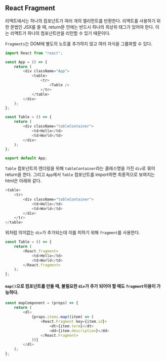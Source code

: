 ## React Fragment

리액트에서는 하나의 컴포넌트가 여러 개의 엘리먼트를 반환한다. 리액트를 사용하기 위한 문법인 JSX를 쓸 때, return문 안에는 반드시 하나의 최상위 태그가 있어야 한다. 이는 리액트가 하나의 컴포넌트만을 리턴할 수 있기 때문이다.

`Fragments`는 DOM에 별도의 노트를 추가하지 않고 여러 자식을 그룹화할 수 있다.

```javascript
import React from "react";

const App = () => {
    return (
        <div className="App">
            <table>
                <tr>
                    <Table />
                </tr>
            </table>
        </div>
    );
};

const Table = () => {
    return (
        <div className="tableContainer">
            <td>Hello</td>
            <td>World</td>
        </div>
    );
};

export default App;
```

`Table` 컴포넌트의 렌더링을 위해 `tableContainer`라는 클래스명을 가진 `div`로 묶어 return을 한다. 그리고 `App`에서 `Table` 컴포넌트를 import하면 최종적으로 보여지는 html은 아래와 같다.

```javascript
<table>
    <tr>
        <div className="tableContainer">
            <td>Hello</td>
            <td>World</td>
        </div>
    </tr>
</table>
```

위처럼 의미없는 `div`가 추가되는데 이를 피하기 위해 `fragment`를 사용한다.

```javascript
const Table = () => {
    return (
        <React.fragment>
            <td>Hello</td>
            <td>World</td>
        </React.fragment>
    );
};
```

#### `map()`으로 컴포넌트를 만들 때, 불필요한 `div`가 추가 되어야 할 때도 `fragment`이용이 가능하다.

```javascript
const mapComponent = (props) => {
    return (
        <dl>
            {props.items.map((item) => (
                <React.Fragment key={item.id}>
                    <dt>{item.term}</dt>
                    <dd>{item.description}</dd>
                </React.Fragment>
            ))}
        </dl>
    );
};
```
